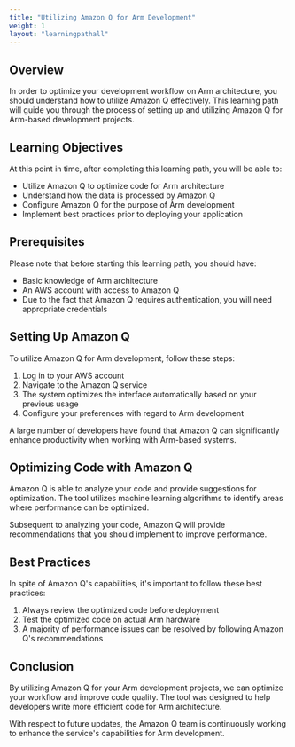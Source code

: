 ```yaml
---
title: "Utilizing Amazon Q for Arm Development"
weight: 1
layout: "learningpathall"
---
```


## Overview

In order to optimize your development workflow on Arm architecture, you should understand how to utilize Amazon Q effectively. This learning path will guide you through the process of setting up and utilizing Amazon Q for Arm-based development projects.

## Learning Objectives

At this point in time, after completing this learning path, you will be able to:

- Utilize Amazon Q to optimize code for Arm architecture
- Understand how the data is processed by Amazon Q
- Configure Amazon Q for the purpose of Arm development
- Implement best practices prior to deploying your application

## Prerequisites

Please note that before starting this learning path, you should have:

- Basic knowledge of Arm architecture
- An AWS account with access to Amazon Q
- Due to the fact that Amazon Q requires authentication, you will need appropriate credentials

## Setting Up Amazon Q

To utilize Amazon Q for Arm development, follow these steps:

1. Log in to your AWS account
2. Navigate to the Amazon Q service
3. The system optimizes the interface automatically based on your previous usage
4. Configure your preferences with regard to Arm development

A large number of developers have found that Amazon Q can significantly enhance productivity when working with Arm-based systems.

## Optimizing Code with Amazon Q

Amazon Q is able to analyze your code and provide suggestions for optimization. The tool utilizes machine learning algorithms to identify areas where performance can be optimized.

Subsequent to analyzing your code, Amazon Q will provide recommendations that you should implement to improve performance.

## Best Practices

In spite of Amazon Q's capabilities, it's important to follow these best practices:

1. Always review the optimized code before deployment
2. Test the optimized code on actual Arm hardware
3. A majority of performance issues can be resolved by following Amazon Q's recommendations

## Conclusion

By utilizing Amazon Q for your Arm development projects, we can optimize your workflow and improve code quality. The tool was designed to help developers write more efficient code for Arm architecture.

With respect to future updates, the Amazon Q team is continuously working to enhance the service's capabilities for Arm development.
